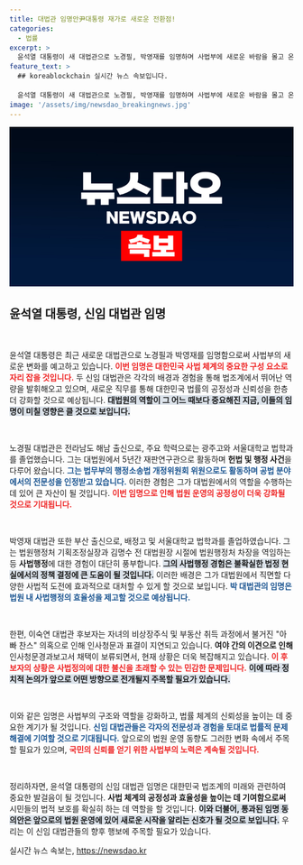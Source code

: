 ```yaml
---
title: 대법관 임명안尹대통령 재가로 새로운 전환점!
categories:
  - 법률
excerpt: >
  윤석열 대통령이 새 대법관으로 노경필, 박영재를 임명하며 사법부에 새로운 바람을 몰고 온다. 공법과 사법행정 전문가 두 사람의 임명이 가져올 변화는? 궁금증을 유발하는 이 소식을 클릭해 보세요!
feature_text: >
  ## koreablockchain 실시간 뉴스 속보입니다.

  윤석열 대통령이 새 대법관으로 노경필, 박영재를 임명하며 사법부에 새로운 바람을 몰고 온다. 공법과 사법행정 전문가 두 사람의 임명이 가져올 변화는? 궁금증을 유발하는 이 소식을 클릭해 보세요!
image: '/assets/img/newsdao_breakingnews.jpg'
---
```


<p><img src="/assets/img/newsdao_breakingnews.jpg" alt="koreablockchain 속보" /></p>

<h2 data-ke-size="size26">윤석열 대통령, 신임 대법관 임명</h2>

<p data-ke-size="size16">&nbsp;</p>

<p>윤석열 대통령은 최근 새로운 대법관으로 노경필과 박영재를 임명함으로써 사법부의 새로운 변화를 예고하고 있습니다. <b><span style="color: #ee2323;">이번 임명은 대한민국 사법 체계의 중요한 구성 요소로 자리 잡을 것입니다.</span></b> 두 신임 대법관은 각각의 배경과 경험을 통해 법조계에서 뛰어난 역량을 발휘해오고 있으며, 새로운 직무를 통해 대한민국 법률의 공정성과 신뢰성을 한층 더 강화할 것으로 예상됩니다. <b><span style="background-color: #21538527;">대법원의 역할이 그 어느 때보다 중요해진 지금, 이들의 임명이 미칠 영향은 클 것으로 보입니다.</span></b> </p>

<p data-ke-size="size16">&nbsp;</p>

<p>노경필 대법관은 전라남도 해남 출신으로, 주요 학력으로는 광주고와 서울대학교 법학과를 졸업했습니다. 그는 대법원에서 5년간 재판연구관으로 활동하며 <b>헌법 및 행정 사건</b>을 다루어 왔습니다. <b><span style="color: #1a5490;">그는 법무부의 행정소송법 개정위원회 위원으로도 활동하며 공법 분야에서의 전문성을 인정받고 있습니다.</span></b> 이러한 경험은 그가 대법원에서의 역할을 수행하는 데 있어 큰 자산이 될 것입니다. <b><span style="color: #ee2323;">이번 임명으로 인해 법원 운영의 공정성이 더욱 강화될 것으로 기대됩니다.</span></b></p>

<p data-ke-size="size16">&nbsp;</p>

<p>박영재 대법관 또한 부산 출신으로, 배정고 및 서울대학교 법학과를 졸업하였습니다. 그는 법원행정처 기획조정실장과 김명수 전 대법원장 시절에 법원행정처 차장을 역임하는 등 <b>사법행정</b>에 대한 경험이 대단히 풍부합니다. <b><span style="background-color: #21538527;">그의 사법행정 경험은 불확실한 법정 현실에서의 정책 결정에 큰 도움이 될 것입니다.</span></b> 이러한 배경은 그가 대법원에서 직면할 다양한 사법적 도전에 효과적으로 대처할 수 있게 할 것으로 보입니다. <b><span style="color: #1a5490;">박 대법관의 임명은 법원 내 사법행정의 효율성을 제고할 것으로 예상됩니다.</span></b></p>

<p data-ke-size="size16">&nbsp;</p>

<p>한편, 이숙연 대법관 후보자는 자녀의 비상장주식 및 부동산 취득 과정에서 불거진 "아빠 찬스" 의혹으로 인해 인사청문과 표결이 지연되고 있습니다. <b>여야 간의 이견으로 인해</b> 인사청문경과보고서 채택이 보류되면서, 현재 상황은 더욱 복잡해지고 있습니다. <b><span style="color: #ee2323;">이 후보자의 상황은 사법정의에 대한 불신을 초래할 수 있는 민감한 문제입니다.</span></b> <b><span style="background-color: #21538527;">이에 따라 정치적 논의가 앞으로 어떤 방향으로 전개될지 주목할 필요가 있습니다.</span></b></p>

<p data-ke-size="size16">&nbsp;</p>

<p>이와 같은 임명은 사법부의 구조와 역할을 강화하고, 법률 체계의 신뢰성을 높이는 데 중요한 계기가 될 것입니다. <b><span style="color: #1a5490;">신임 대법관들은 각자의 전문성과 경험을 토대로 법률적 문제 해결에 기여할 것으로 기대됩니다.</span></b> 앞으로의 법원 운영 동향도 그러한 변화 속에서 주목할 필요가 있으며, <b><span style="color: #ee2323;">국민의 신뢰를 얻기 위한 사법부의 노력은 계속될 것입니다.</span></b> </p>

<p data-ke-size="size16">&nbsp;</p>

<p>정리하자면, 윤석열 대통령의 신임 대법관 임명은 대한민국 법조계의 미래와 관련하여 중요한 발걸음이 될 것입니다. <b>사법 체계의 공정성과 효율성을 높이는 데 기여함으로써</b> 시민들의 법적 보호를 확실히 하는 데 역할을 할 것입니다. <b><span style="background-color: #21538527;">이와 더불어, 통과된 임명 동의안은 앞으로의 법원 운영에 있어 새로운 시작을 알리는 신호가 될 것으로 보입니다.</span></b> 우리는 이 신임 대법관들의 향후 행보에 주목할 필요가 있습니다.</p>
실시간 뉴스 속보는, <a href="https://newsdao.kr" rel="dofollow">https://newsdao.kr</a>


